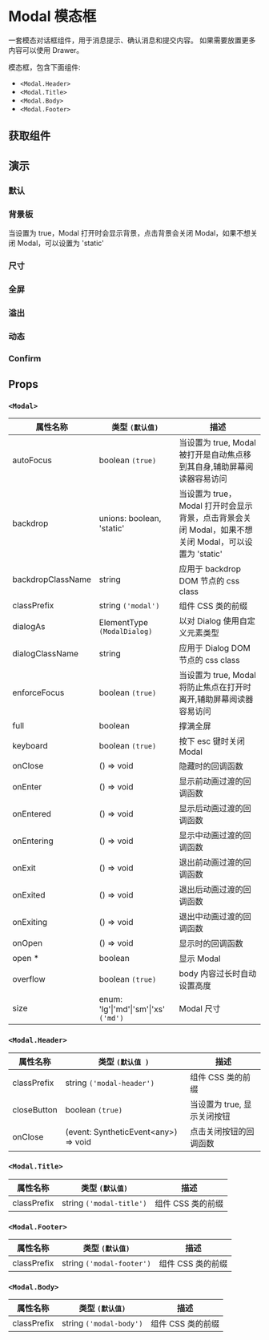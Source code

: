 # Modal 模态框

一套模态对话框组件，用于消息提示、确认消息和提交内容。 如果需要放置更多内容可以使用 Drawer。

模态框，包含下面组件:

- `<Modal.Header>`
- `<Modal.Title>`
- `<Modal.Body>`
- `<Modal.Footer>`

## 获取组件

<!--{include:(components/modal/fragments/import.md)}-->

## 演示

### 默认

<!--{include:`basic.md`}-->

### 背景板

当设置为 true，Modal 打开时会显示背景，点击背景会关闭 Modal，如果不想关闭 Modal，可以设置为 'static'

<!--{include:`backdrop.md`}-->

### 尺寸

<!--{include:`size.md`}-->

### 全屏

<!--{include:`full.md`}-->

### 溢出

<!--{include:`overflow.md`}-->

### 动态

<!--{include:`dynamic.md`}-->

### Confirm

<!--{include:`confirm.md`}-->

## Props

### `<Modal>`

| 属性名称          | 类型 `(默认值)`                                   | 描述                                                                                                 |
| ----------------- | ------------------------------------------------- | ---------------------------------------------------------------------------------------------------- |
| autoFocus         | boolean `(true)`                                  | 当设置为 true, Modal 被打开是自动焦点移到其自身,辅助屏幕阅读器容易访问                               |
| backdrop          | unions: boolean, 'static'                         | 当设置为 true，Modal 打开时会显示背景，点击背景会关闭 Modal，如果不想关闭 Modal，可以设置为 'static' |
| backdropClassName | string                                            | 应用于 backdrop DOM 节点的 css class                                                                 |
| classPrefix       | string `('modal')`                                | 组件 CSS 类的前缀                                                                                    |
| dialogAs          | ElementType `(ModalDialog)`                       | 以对 Dialog 使用自定义元素类型                                                                       |
| dialogClassName   | string                                            | 应用于 Dialog DOM 节点的 css class                                                                   |
| enforceFocus      | boolean `(true)`                                  | 当设置为 true, Modal 将防止焦点在打开时离开,辅助屏幕阅读器容易访问                                   |
| full              | boolean                                           | 撑满全屏                                                                                             |
| keyboard          | boolean `(true)`                                  | 按下 esc 键时关闭 Modal                                                                              |
| onClose           | () => void                                        | 隐藏时的回调函数                                                                                     |
| onEnter           | () => void                                        | 显示前动画过渡的回调函数                                                                             |
| onEntered         | () => void                                        | 显示后动画过渡的回调函数                                                                             |
| onEntering        | () => void                                        | 显示中动画过渡的回调函数                                                                             |
| onExit            | () => void                                        | 退出前动画过渡的回调函数                                                                             |
| onExited          | () => void                                        | 退出后动画过渡的回调函数                                                                             |
| onExiting         | () => void                                        | 退出中动画过渡的回调函数                                                                             |
| onOpen            | () => void                                        | 显示时的回调函数                                                                                     |
| open \*           | boolean                                           | 显示 Modal                                                                                           |
| overflow          | boolean `(true)`                                  | body 内容过长时自动设置高度                                                                          |
| size              | enum: 'lg'&#124;'md'&#124;'sm'&#124;'xs' `('md')` | Modal 尺寸                                                                                           |

### `<Modal.Header>`

| 属性名称    | 类型 `(默认值 )`                           | 描述                        |
| ----------- | ------------------------------------------ | --------------------------- |
| classPrefix | string `('modal-header')`                  | 组件 CSS 类的前缀           |
| closeButton | boolean `(true)`                           | 当设置为 true, 显示关闭按钮 |
| onClose     | (event: SyntheticEvent&lt;any&gt;) => void | 点击关闭按钮的回调函数      |

### `<Modal.Title>`

| 属性名称    | 类型 `(默认值)`          | 描述              |
| ----------- | ------------------------ | ----------------- |
| classPrefix | string `('modal-title')` | 组件 CSS 类的前缀 |

### `<Modal.Footer>`

| 属性名称    | 类型 `(默认值)`           | 描述              |
| ----------- | ------------------------- | ----------------- |
| classPrefix | string `('modal-footer')` | 组件 CSS 类的前缀 |

### `<Modal.Body>`

| 属性名称    | 类型 `(默认值)`         | 描述              |
| ----------- | ----------------------- | ----------------- |
| classPrefix | string `('modal-body')` | 组件 CSS 类的前缀 |
